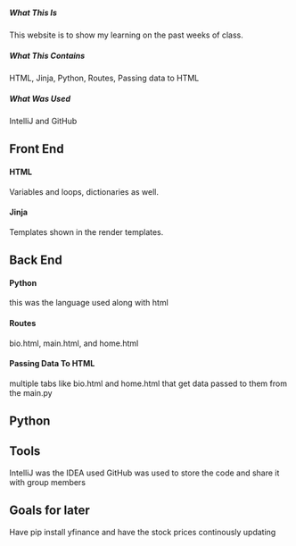 ##### What This Is
This website is to show my learning on the past weeks of class. 
##### What This Contains
HTML, Jinja, Python, Routes, Passing data to HTML
##### What Was Used
IntelliJ and GitHub


## Front End 
#### HTML
Variables and loops, dictionaries as well. 
#### Jinja
Templates shown in the render templates. 

## Back End
#### Python
this was the language used along with html
#### Routes
bio.html, main.html, and home.html
#### Passing Data To HTML
multiple tabs like bio.html and home.html that get data passed to them from the main.py

## Python


## Tools
IntelliJ was the IDEA used
GitHub was used to store the code and share it with group members

## Goals for later
Have pip install yfinance and have the stock prices continously updating 